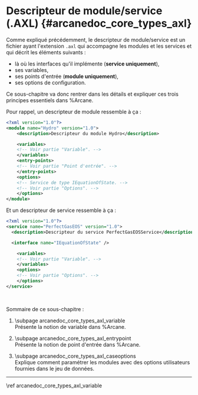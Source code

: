 # Descripteur de module/service (.AXL) {#arcanedoc_core_types_axl}

Comme expliqué précédemment, le descripteur de module/service est un fichier
ayant l'extension `.axl` qui accompagne les modules et les services et qui
décrit les éléments suivants :
- là où les interfaces qu'il implémente (**service uniquement**),
- ses variables,
- ses points d'entrée (**module uniquement**),
- ses options de configuration.

Ce sous-chapitre va donc rentrer dans les détails et expliquer ces trois
principes essentiels dans %Arcane.

Pour rappel, un descripteur de module ressemble à ça :

```xml
<?xml version="1.0"?>
<module name="Hydro" version="1.0">
	<description>Descripteur du module Hydro</description>

	<variables>
    <!-- Voir partie "Variable". -->
	</variables>
	<entry-points>
    <!-- Voir partie "Point d'entrée". -->
	</entry-points>
	<options>
    <!-- Service de type IEquationOfState. -->
    <!-- Voir partie "Options". -->
	</options>
</module>
```

Et un descripteur de service ressemble à ça :

```xml
<?xml version="1.0"?>
<service name="PerfectGasEOS" version="1.0">
  <description>Descripteur du service PerfectGasEOSService</description>

  <interface name="IEquationOfState" />

	<variables>
    <!-- Voir partie "Variable". -->
	</variables>
	<options>
    <!-- Voir partie "Options". -->
	</options>
</service>
```

<br>

Sommaire de ce sous-chapitre :

1. \subpage arcanedoc_core_types_axl_variable <br>
  Présente la notion de variable dans %Arcane.

2. \subpage arcanedoc_core_types_axl_entrypoint <br>
  Présente la notion de point d'entrée dans %Arcane.

3. \subpage arcanedoc_core_types_axl_caseoptions <br>
  Explique comment paramétrer les modules avec des options utilisateurs fournies 
  dans le jeu de données.

____

<div class="section_buttons">
<span class="next_section_button">
\ref arcanedoc_core_types_axl_variable
</span>
</div>
